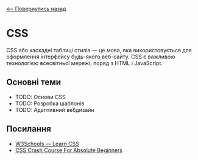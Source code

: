 [<-- Повернутись назад](../index.md)

# CSS

CSS або каскадні таблиці стилів — це мова, яка використовується для оформлення інтерфейсу будь-якого веб-сайту. CSS є важливою технологією всесвітньої мережі, поряд з HTML і JavaScript.

## Основні теми
- TODO: Основи CSS
- TODO: Розробка шаблонів
- TODO: Адаптивний вебдизайн

## Посилання

- [W3Schools — Learn CSS](https://www.w3schools.com/css/)
- [CSS Crash Course For Absolute Beginners](https://www.youtube.com/watch?v=yfoY53QXEnI&ab_channel=TraversyMedia)
